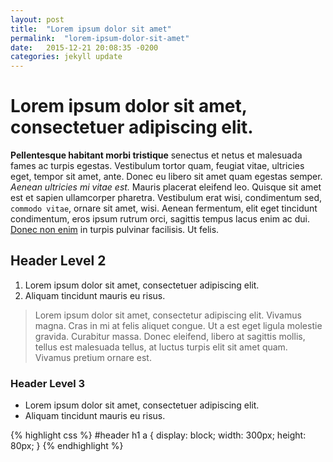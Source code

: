 ```yaml
---
layout: post
title:  "Lorem ipsum dolor sit amet"
permalink:  "lorem-ipsum-dolor-sit-amet"
date:   2015-12-21 20:08:35 -0200
categories: jekyll update
---
```


<h1>Lorem ipsum dolor sit amet, consectetuer adipiscing elit.</h1>

<p><strong>Pellentesque habitant morbi tristique</strong> senectus et netus et malesuada fames ac turpis egestas. Vestibulum tortor quam, feugiat vitae, ultricies eget, tempor sit amet, ante. Donec eu libero sit amet quam egestas semper. <em>Aenean ultricies mi vitae est.</em> Mauris placerat eleifend leo. Quisque sit amet est et sapien ullamcorper pharetra. Vestibulum erat wisi, condimentum sed, <code>commodo vitae</code>, ornare sit amet, wisi. Aenean fermentum, elit eget tincidunt condimentum, eros ipsum rutrum orci, sagittis tempus lacus enim ac dui. <a href="#">Donec non enim</a> in turpis pulvinar facilisis. Ut felis.</p>

<h2>Header Level 2</h2>

<ol>
  <li>Lorem ipsum dolor sit amet, consectetuer adipiscing elit.</li>
  <li>Aliquam tincidunt mauris eu risus.</li>
</ol>

<blockquote><p>Lorem ipsum dolor sit amet, consectetur adipiscing elit. Vivamus magna. Cras in mi at felis aliquet congue. Ut a est eget ligula molestie gravida. Curabitur massa. Donec eleifend, libero at sagittis mollis, tellus est malesuada tellus, at luctus turpis elit sit amet quam. Vivamus pretium ornare est.</p></blockquote>

<h3>Header Level 3</h3>

<ul>
  <li>Lorem ipsum dolor sit amet, consectetuer adipiscing elit.</li>
  <li>Aliquam tincidunt mauris eu risus.</li>
</ul>

{% highlight css %}
#header h1 a {
  display: block;
  width: 300px;
  height: 80px;
}
{% endhighlight %}

